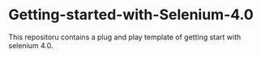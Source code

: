 # Getting-started-with-Selenium-4.0
This repositoru contains a plug and play template of getting start with selenium 4.0.
